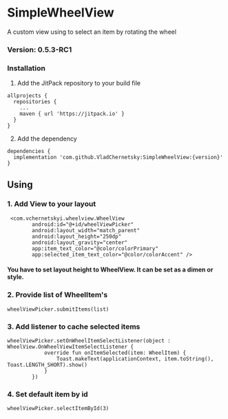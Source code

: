 # SimpleWheelView
A custom view using to select an item by rotating the wheel

### Version: 0.5.3-RC1
### Installation
1. Add the JitPack repository to your build file
```
allprojects {
  repositories {
    ...
    maven { url 'https://jitpack.io' }
  }
}
```
2. Add the dependency
```
dependencies {
  implementation 'com.github.VladChernetsky:SimpleWheelView:{version}'
}

```
## Using

### 1. Add View to your layout
```
 <com.vchernetskyi.wheelview.WheelView
        android:id="@+id/wheelViewPicker"
        android:layout_width="match_parent"
        android:layout_height="250dp"
        android:layout_gravity="center"
        app:item_text_color="@color/colorPrimary"
        app:selected_item_text_color="@color/colorAccent" />
```

#### You have to set layout height to WheelView. It can be set as a dimen or style.

### 2. Provide list of WheelItem's

```
wheelViewPicker.submitItems(list)
```

### 3. Add listener to cache selected items
```
wheelViewPicker.setOnWheelItemSelectListener(object : WheelView.OnWheelViewItemSelectListener {
            override fun onItemSelected(item: WheelItem) {
                Toast.makeText(applicationContext, item.toString(), Toast.LENGTH_SHORT).show()
            }
        })
```

### 4. Set default item by id
```
wheelViewPicker.selectItemById(3)
```
